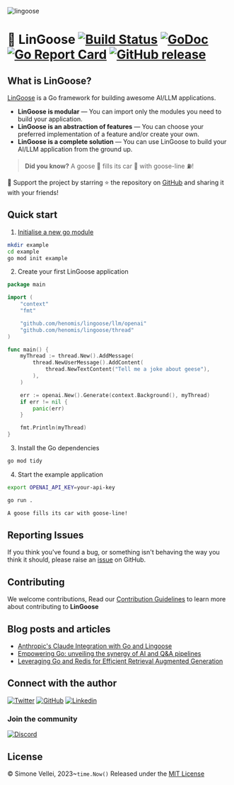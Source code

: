![lingoose](docs/static/lingoose-small.png)


# 🪿 LinGoose [![Build Status](https://github.com/henomis/lingoose/actions/workflows/checks.yml/badge.svg)](https://github.com/henomis/lingoose/actions/workflows/checks.yml) [![GoDoc](https://godoc.org/github.com/henomis/lingoose?status.svg)](https://godoc.org/github.com/henomis/lingoose) [![Go Report Card](https://goreportcard.com/badge/github.com/henomis/lingoose)](https://goreportcard.com/report/github.com/henomis/lingoose) [![GitHub release](https://img.shields.io/github/release/henomis/lingoose.svg)](https://github.com/henomis/lingoose/releases)


## What is LinGoose?

[LinGoose](https://github.com/henomis/lingoose) is a Go framework for building awesome AI/LLM applications.<br/>

- **LinGoose is modular** — You can import only the modules you need to build your application.
- **LinGoose is an abstraction of features** — You can choose your preferred implementation of a feature and/or create your own.
- **LinGoose is a complete solution** — You can use LinGoose to build your AI/LLM application from the ground up.

> **Did you know?** A goose 🪿 fills its car 🚗 with goose-line ⛽!

🚀 Support the project by starring ⭐ the repository on [GitHub](https://github.com/henomis/lingoose) and sharing it with your friends!

## Quick start
1. [Initialise a new go module](https://golang.org/doc/tutorial/create-module)

```sh
mkdir example
cd example
go mod init example
```

2. Create your first LinGoose application

```go
package main

import (
	"context"
	"fmt"

	"github.com/henomis/lingoose/llm/openai"
	"github.com/henomis/lingoose/thread"
)

func main() {
	myThread := thread.New().AddMessage(
		thread.NewUserMessage().AddContent(
			thread.NewTextContent("Tell me a joke about geese"),
		),
	)

	err := openai.New().Generate(context.Background(), myThread)
	if err != nil {
		panic(err)
	}

	fmt.Println(myThread)
}
```

3. Install the Go dependencies
```sh
go mod tidy
```

4. Start the example application

```sh
export OPENAI_API_KEY=your-api-key

go run .

A goose fills its car with goose-line!
```

## Reporting Issues

If you think you've found a bug, or something isn't behaving the way you think it should, please raise an [issue](https://github.com/henomis/lingoose/issues) on GitHub.


## Contributing

We welcome contributions, Read our [Contribution Guidelines](https://github.com/henomis/lingoose/blob/main/CONTRIBUTING.md) to learn more about contributing to **LinGoose**

## Blog posts and articles
- [Anthropic's Claude Integration with Go and Lingoose](https://simonevellei.com/blog/posts/anthropic-claude-integration-with-go-and-lingoose/)
- [Empowering Go: unveiling the synergy of AI and Q&A pipelines](https://simonevellei.com/blog/posts/empowering-go-unveiling-the-synergy-of-ai-and-qa-pipelines/)
- [Leveraging Go and Redis for Efficient Retrieval Augmented Generation](https://simonevellei.com/blog/posts/leveraging-go-and-redis-for-efficient-retrieval-augmented-generation/)

## Connect with the author

[![Twitter](https://img.shields.io/twitter/follow/simonevellei?label=Follow:%20Simone%20Vellei&style=social)](https://twitter.com/simonevellei) [![GitHub](https://img.shields.io/badge/Follow-henomis-green?logo=github&link=https%3A%2F%2Fgithub.com%2Fhenomis)](https://github.com/henomis) [![Linkedin](https://img.shields.io/badge/Connect-Simone%20Vellei-blue?logo=linkedin&link=https%3A%2F%2Fwww.linkedin.com%2Fin%2Fsimonevellei%2F)](https://www.linkedin.com/in/simonevellei/)

### Join the community

[![Discord](https://img.shields.io/badge/Discord-lingoose-blue?logo=discord&link=https%3A%2F%2Fdiscord.gg%2FmcKEQTKqGS)](https://discord.gg/mcKEQTKqGS)


## License

© Simone Vellei, 2023~`time.Now()`
Released under the [MIT License](LICENSE)